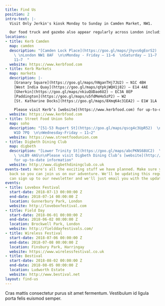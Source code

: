 ```yaml
---
title: Find Us
position: 2
intro-text: |-
  Visit Only Jerkin's kiosk Monday to Sunday in Camden Market, NW1.

  Our food truck and gazebo also appear regularly across London including Soho, Kings cross and West India Quay. Keep an eye out on our social channels for the latest goings on.
locations:
- title: Kerb Camden
  map: camden
  description: "[Camden Lock Place](https://goo.gl/maps/jhyvs6gEorS2)  \nCamden Town
    \ \nLondon NW1 8AF  \n\nMonday - Friday — 11—6  \nSaturday — 11—7  \nSunday —
    11—7  "
  website: https://www.kerbfood.com
- title: Kerb Markets
  map: markets
  description: |-
    [Granary Square](https://goo.gl/maps/hNganTHj7JU2) — N1C 4BH  
    [West India Quay](https://goo.gl/maps/qYpkjWQH1j82) — E14 4AE  
    [Gherkin](https://goo.gl/maps/nkiuQUDao6U2) — EC3A 8EP  
    [Paddington](https://goo.gl/maps/u5fdMeHo5zP2) — W2  
    [St. Katharine Docks](https://goo.gl/maps/8XmqK4c31EA2) — E1W 1LA  

    Please visit Kerb’s [website](https://www.kerbfood.com) for up-to-date information
  website: https://www.kerbfood.com
- title: Street Food Union Soho
  map: soho
  description: "[51-53 Rupert St](https://goo.gl/maps/qscg4c3UpR52)  \nSoho  \nLondon
    W1D 7PQ  \n\nWednesday-Friday — 11—2"
  website: https://www.streetfoodunion.com
- title: Digbeth Dining Club
  map: digbeth
  description: "[Lower Trinity St](https://goo.gl/maps/abcPKNS68UC2)  \nBirmingham
    \ \nLB9 4AG\n\nPlease visit Digbeth Dining Club’s [website](http://www.digbethdiningclub.co.uk)
    for up-to-date information"
  website: http://www.digbethdiningclub.co.uk
events-text: Here's all the exciting stuff we have planned. Make sure you keep checking
  back so you can join us on our adventure. We'll be updating this regularly or you
  can sign up to our newsletter and we'll just email you with the updates.
events:
- title: Lovebox Festival
  start-date: 2018-07-13 00:00:00 Z
  end-date: 2018-07-14 00:00:00 Z
  location: Gunnerbury Park, London
  website: http://loveboxfestival.com
- title: Field Day
  start-date: 2018-06-01 00:00:00 Z
  end-date: 2018-06-02 00:00:00 Z
  location: Brockwell Park, London
  website: http://fielddayfestivals.com/
- title: Wireless Festival
  start-date: 2018-07-06 00:00:00 Z
  end-date: 2018-07-08 00:00:00 Z
  location: Finsbury Park, Harringay
  website: https://www.wirelessfestival.co.uk
- title: Bestival
  start-date: 2018-08-02 00:00:00 Z
  end-date: 2018-08-05 00:00:00 Z
  location: Ludworth Estate
  website: http://www.bestival.net
layout: find-us
---
```


Cras mattis consectetur purus sit amet fermentum. Vestibulum id ligula porta felis euismod semper.